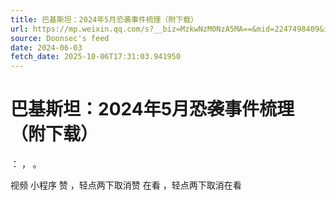 ```yaml
---
title: 巴基斯坦：2024年5月恐袭事件梳理（附下载）
url: https://mp.weixin.qq.com/s?__biz=MzkwNzM0NzA5MA==&mid=2247498409&idx=1&sn=1c6a44e3beb7c5f6b6129dc25f303761
source: Doonsec's feed
date: 2024-06-03
fetch_date: 2025-10-06T17:31:03.941950
---
```


# 巴基斯坦：2024年5月恐袭事件梳理（附下载）

：
，
。

视频
小程序
赞
，轻点两下取消赞
在看
，轻点两下取消在看
